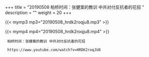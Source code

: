 +++
title = "20190508  柏桥时间：张健案的教训 中共对付反抗者的花招 "
description = ""
weight = 20
+++

{{< mymp3 mp3="20190508_hrdk2roqju8.mp3" >}}

{{< mymp4 mp4="20190508_hrdk2roqju8.mp4" >}}

     柏桥时间：张健案的教训 中共对付反抗者的花招 
     
     https://www.youtube.com/watch?v=HRDK2roqJU8 
